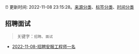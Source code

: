 :alarm_clock: 更新时间: 2022-11-08 23:15:28。[来源分类](../README.md)、[标签分类](../TAGS.md)、[时间分类](../TIMELINE.md)

## 招聘面试


> 关键字：`招聘`、`面试`



- [2022-11-08-招聘安服工程师一名](https://www.v2ex.com/t/893696) 